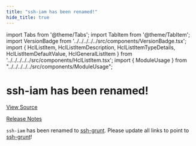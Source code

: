 ```yaml
---
title: "ssh-iam has been renamed!"
hide_title: true
---
```


import Tabs from '@theme/Tabs';
import TabItem from '@theme/TabItem';
import VersionBadge from '../../../../../src/components/VersionBadge.tsx';
import { HclListItem, HclListItemDescription, HclListItemTypeDetails, HclListItemDefaultValue, HclGeneralListItem } from '../../../../../src/components/HclListItem.tsx';
import { ModuleUsage } from "../../../../../src/components/ModuleUsage";

<VersionBadge repoTitle="Security Modules" version="1.0.2" lastModifiedVersion="0.13.0"/>

# ssh-iam has been renamed!

<a href="https://github.com/gruntwork-io/terraform-aws-security/tree/v1.0.2/modules/ssh-iam" className="link-button" title="View the source code for this module in GitHub.">View Source</a>

<a href="https://github.com/gruntwork-io/terraform-aws-security/releases/tag/v0.13.0" className="link-button" title="Release notes for only versions which impacted this module.">Release Notes</a>

`ssh-iam` has been renamed to [ssh-grunt](https://github.com/gruntwork-io/terraform-aws-security/tree/v1.0.2/modules/ssh-grunt). Please update all links to point to
[ssh-grunt](https://github.com/gruntwork-io/terraform-aws-security/tree/v1.0.2/modules/ssh-grunt)!

<!-- ##DOCS-SOURCER-START
{
  "originalSources": [
    "https://github.com/gruntwork-io/terraform-aws-security/tree/v1.0.2/modules/ssh-iam/readme.md",
    "https://github.com/gruntwork-io/terraform-aws-security/tree/v1.0.2/modules/ssh-iam/variables.tf",
    "https://github.com/gruntwork-io/terraform-aws-security/tree/v1.0.2/modules/ssh-iam/outputs.tf"
  ],
  "sourcePlugin": "module-catalog-api",
  "hash": "d22ff26efdc6ec7580266aead0bf9325"
}
##DOCS-SOURCER-END -->
